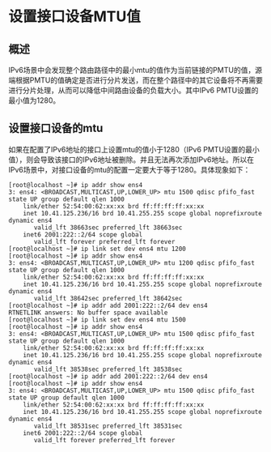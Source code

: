 # 设置接口设备MTU值<a name="ZH-CN_TOPIC_0183013286"></a>

## 概述<a name="zh-cn_topic_0161841794_zh-cn_topic_0150261767_section814514912316"></a>

IPv6场景中会发现整个路由路径中的最小mtu的值作为当前链接的PMTU的值，源端根据PMTU的值确定是否进行分片发送，而在整个路径中的其它设备将不再需要进行分片处理，从而可以降低中间路由设备的负载大小。其中IPv6 PMTU设置的最小值为1280。

## 设置接口设备的mtu<a name="zh-cn_topic_0161841794_zh-cn_topic_0150261767_section1481244210263"></a>

如果在配置了IPv6地址的接口上设置mtu的值小于1280（IPv6 PMTU设置的最小值），则会导致该接口的IPv6地址被删除。并且无法再次添加IPv6地址。所以在IPv6场景中，对接口设备的mtu的配置一定要大于等于1280。具体现象如下：

```
[root@localhost ~]# ip addr show ens4
3: ens4: <BROADCAST,MULTICAST,UP,LOWER_UP> mtu 1500 qdisc pfifo_fast state UP group default qlen 1000
    link/ether 52:54:00:62:xx:xx brd ff:ff:ff:ff:xx:xx
    inet 10.41.125.236/16 brd 10.41.255.255 scope global noprefixroute dynamic ens4
       valid_lft 38663sec preferred_lft 38663sec
    inet6 2001:222::2/64 scope global
       valid_lft forever preferred_lft forever
[root@localhost ~]# ip link set dev ens4 mtu 1200
[root@localhost ~]# ip addr show ens4
3: ens4: <BROADCAST,MULTICAST,UP,LOWER_UP> mtu 1200 qdisc pfifo_fast state UP group default qlen 1000
    link/ether 52:54:00:62:xx:xx brd ff:ff:ff:ff:xx:xx
    inet 10.41.125.236/16 brd 10.41.255.255 scope global noprefixroute dynamic ens4
       valid_lft 38642sec preferred_lft 38642sec
[root@localhost ~]# ip addr add 2001:222::2/64 dev ens4
RTNETLINK answers: No buffer space available
[root@localhost ~]# ip link set dev ens4 mtu 1500
[root@localhost ~]# ip addr show ens4
3: ens4: <BROADCAST,MULTICAST,UP,LOWER_UP> mtu 1500 qdisc pfifo_fast state UP group default qlen 1000
    link/ether 52:54:00:62:xx:xx brd ff:ff:ff:ff:xx:xx
    inet 10.41.125.236/16 brd 10.41.255.255 scope global noprefixroute dynamic ens4
       valid_lft 38538sec preferred_lft 38538sec
[root@localhost ~]# ip addr add 2001:222::2/64 dev ens4
[root@localhost ~]# ip addr show ens4
3: ens4: <BROADCAST,MULTICAST,UP,LOWER_UP> mtu 1500 qdisc pfifo_fast state UP group default qlen 1000
    link/ether 52:54:00:62:xx:xx brd ff:ff:ff:ff:xx:xx
    inet 10.41.125.236/16 brd 10.41.255.255 scope global noprefixroute dynamic ens4
       valid_lft 38531sec preferred_lft 38531sec
    inet6 2001:222::2/64 scope global
       valid_lft forever preferred_lft forever
```

